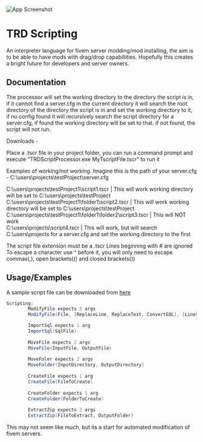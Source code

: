 
![App Screenshot](https://i.postimg.cc/T2m87tVY/logo.png) 
# TRD Scripting 

An interpreter language for fivem server modding/mod installing, the aim is to be able to have mods with drag/drop capabillities.
Hopefully this creates a bright future for developers and server owners.

## Documentation

The processor will set the working directory to the directory the script is in, if it cannot find a server.cfg in the current directory it will search 
the root directory of the directory the script is in and set the working directory to it, if no config found it will recursively search the script directory 
for a server.cfg, if found the working directory will be set to that. if not found, the script will not run.

Downloads - 

Place a .tscr file in your project folder, you can run a command prompt and execute "TRDScriptProcessor.exe MyTscriptFile.tscr" to run it

Examples of working/not working.
Imagine this is the path of your server.cfg  -  C:\users\projects\testProject\server.cfg

C:\users\projects\testProject1\script1.tscr                  | This will work      working directory will be set to C:\users\projects\testProject
C:\users\projects\testProject1\folder1\script2.tscr          | This will work      working directory will be set to C:\users\projects\testProject
C:\users\projects\testProject1\folder1\folder2\script3.tscr  | This will NOT work  
C:\users\projects\script4.tscr                               | This will work, but will search   C:\users\projects for a server.cfg and set the working directory to the first

The script file extension must be a .tscr
Lines beginning with # are ignored
To escape a character use ^ before it, you will only need to escape commas(,), open brackets(() and closed brackets())
## Usage/Examples

A sample script file can be downloaded from [here](https://github.com/RickyDivjakovski/TRDScripting/blob/main/TRDScriptSample.txt)

```csharp
Scripting: 	
		ModifyFile expects 5 args
		ModifyFile(File, [ReplaceLine, ReplaceText, ConvertEOL], [LineStart, LineEnd, Containing], StringToFind, StringToReplaceWith)

		ImportSql expects 1 arg
		ImportSql(SqlFile)
		
		MoveFile expects 2 args
		MoveFile(InputFile, OutputFile)
		
		MoveFoler expects 2 args
		MoveFolder(InputDirectory, OutputDirectory)
		
		CreateFile expects 1 arg
		CreateFile(FileToCreate)
		
		CreateFolder expects 1 arg
		CreateFolder(FolderToCreate)
		
		ExtractZip expects 2 args
		ExtractZip(FileToExtract, OutputFolder)
```

This may not seem like much, but its a start for automated modification of fivem servers.
